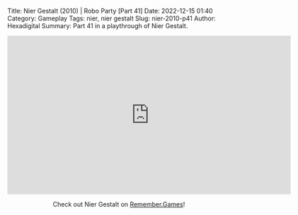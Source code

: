 Title: Nier Gestalt (2010) | Robo Party [Part 41]
Date: 2022-12-15 01:40
Category: Gameplay
Tags: nier,  nier gestalt
Slug: nier-2010-p41
Author: Hexadigital
Summary: Part 41 in a playthrough of Nier Gestalt.

<center><iframe src="https://www.youtube.com/embed/KFIVgs2YtV0?feature=oembed" allow="accelerometer; autoplay; encrypted-media; gyroscope; picture-in-picture" width="640" height="360" frameborder="0"></iframe>

Check out Nier Gestalt on [Remember.Games](https://remember.games/game/2307/nier/)!</center>